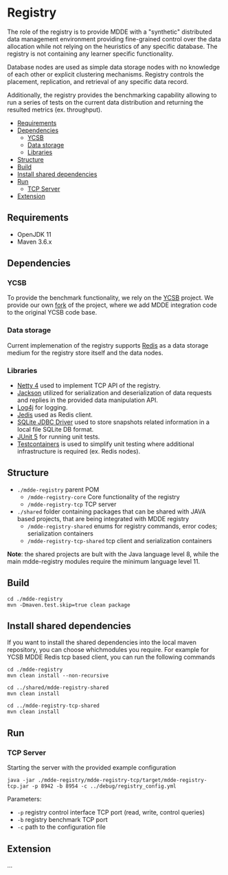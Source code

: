 <!-- omit in toc -->
# Registry

The role of the registry is to provide MDDE with a "synthetic" distributed data management environment providing fine-grained control over the data allocation while not relying on the heuristics of any specific database. The registry is not containing any learner specific functionality. 

Database nodes are used as simple data storage nodes with no knowledge of each other or explicit clustering mechanisms. Registry controls the placement, replication, and retrieval of any specific data record.

Additionally, the registry provides the benchmarking capability allowing to run a series of tests on the current data distribution and returning the resulted metrics (ex. throughput).

- [Requirements](#requirements)
- [Dependencies](#dependencies)
  - [YCSB](#ycsb)
  - [Data storage](#data-storage)
  - [Libraries](#libraries)
- [Structure](#structure)
- [Build](#build)
- [Install shared dependencies](#install-shared-dependencies)
- [Run](#run)
  - [TCP Server](#tcp-server)
- [Extension](#extension)

## Requirements

* OpenJDK 11
* Maven 3.6.x

## Dependencies

### YCSB

To provide the benchmark functionality, we rely on the [YCSB](https://github.com/brianfrankcooper/YCSB) project. We provide our own [fork](https://github.com/akharitonov/YCSB/tree/redis-mdde-client) of the project, where we add MDDE integration code to the original YCSB code base.

### Data storage

Current implemenation of the registry supports [Redis](https://redis.io/) as a data storage medium for the registry store itself and the data nodes. 

### Libraries

* [Netty 4](https://github.com/netty/netty) used to implement TCP API of the registry.
* [Jackson](https://github.com/FasterXML/jackson) utilized for serialization and deserialization of data requests and replies in the provided data manipulation API.
* [Log4j](https://github.com/apache/log4j) for logging.
* [Jedis](https://github.com/xetorthio/jedis) used as Redis client.
* [SQLite JDBC Driver](https://github.com/xerial/sqlite-jdbc) used to store snapshots related information in a local file SQLite DB format. 
* [JUnit 5](https://github.com/junit-team/junit5) for running unit tests.
* [Testcontainers](https://github.com/testcontainers/testcontainers-java) is used to simplify unit testing where additional infrastructure is required (ex. Redis nodes).


## Structure

* `./mdde-registry` parent POM
    * `/mdde-registry-core` Core functionality of the registry
    * `/mdde-registry-tcp` TCP server
* `./shared` folder containing packages that can be shared with JAVA based projects, that are being integrated with MDDE registry
    * `/mdde-registry-shared` enums for registry commands, error codes; serialization containers
    * `/mdde-registry-tcp-shared` tcp client and serialization containers

**Note**: the shared projects are bult with the Java language level 8, while the main mdde-registry modules require the minimum language level 11.  

## Build

```
cd ./mdde-registry
mvn -Dmaven.test.skip=true clean package
```

## Install shared dependencies

If you want to install the shared dependencies into the local maven repository, you can choose whichmodules you require. For example for YCSB MDDE Redis tcp based client, you can run the following commands

```
cd ./mdde-registry
mvn clean install --non-recursive

cd ../shared/mdde-registry-shared
mvn clean install

cd ../mdde-registry-tcp-shared
mvn clean install
```

## Run

### TCP Server

Starting the server with the provided example configuration

```
java -jar ./mdde-registry/mdde-registry-tcp/target/mdde-registry-tcp.jar -p 8942 -b 8954 -c ../debug/registry_config.yml
```
Parameters:
* `-p` registry control interface TCP port (read, write, control queries)
* `-b` registry benchmark TCP port
* `-c` path to the configuration file

## Extension

...